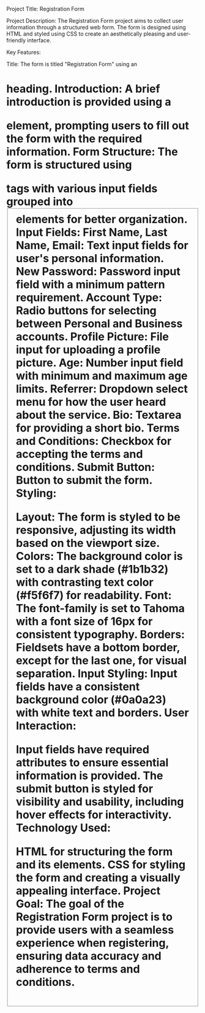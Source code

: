 Project Title: Registration Form

Project Description:
The Registration Form project aims to collect user information through a structured web form. The form is designed using HTML and styled using CSS to create an aesthetically pleasing and user-friendly interface.

Key Features:

Title: The form is titled "Registration Form" using an <h1> heading.
Introduction: A brief introduction is provided using a <p> element, prompting users to fill out the form with the required information.
Form Structure: The form is structured using <form> tags with various input fields grouped into <fieldset> elements for better organization.
Input Fields:
First Name, Last Name, Email: Text input fields for user's personal information.
New Password: Password input field with a minimum pattern requirement.
Account Type: Radio buttons for selecting between Personal and Business accounts.
Profile Picture: File input for uploading a profile picture.
Age: Number input field with minimum and maximum age limits.
Referrer: Dropdown select menu for how the user heard about the service.
Bio: Textarea for providing a short bio.
Terms and Conditions: Checkbox for accepting the terms and conditions.
Submit Button: Button to submit the form.
Styling:

Layout: The form is styled to be responsive, adjusting its width based on the viewport size.
Colors: The background color is set to a dark shade (#1b1b32) with contrasting text color (#f5f6f7) for readability.
Font: The font-family is set to Tahoma with a font size of 16px for consistent typography.
Borders: Fieldsets have a bottom border, except for the last one, for visual separation.
Input Styling: Input fields have a consistent background color (#0a0a23) with white text and borders.
User Interaction:

Input fields have required attributes to ensure essential information is provided.
The submit button is styled for visibility and usability, including hover effects for interactivity.
Technology Used:

HTML for structuring the form and its elements.
CSS for styling the form and creating a visually appealing interface.
Project Goal:
The goal of the Registration Form project is to provide users with a seamless experience when registering, ensuring data accuracy and adherence to terms and conditions.
